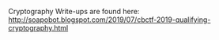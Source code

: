 Cryptography Write-ups are found here: http://soapobot.blogspot.com/2019/07/cbctf-2019-qualifying-cryptography.html
